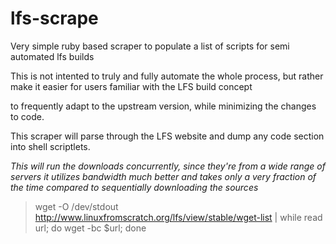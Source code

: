 lfs-scrape
==========

Very simple ruby based scraper to populate a list of scripts for semi automated lfs builds

This is not intented to truly and fully automate the whole process, but rather make it easier for users familiar with the LFS build concept

to frequently adapt to the upstream version, while minimizing the changes to code.

This scraper will parse through the LFS website and dump any code section into shell scriptlets.

  *This will run the downloads concurrently, since they're from a wide range of servers it utilizes bandwidth much better and takes only a very fraction of the time compared to sequentially downloading the sources*

  > wget -O /dev/stdout http://www.linuxfromscratch.org/lfs/view/stable/wget-list | while read url; do   wget -bc $url; done


